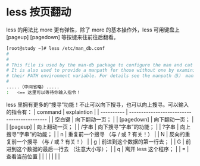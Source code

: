 # less 按页翻动

less 的用法比 more 更有弹性，除了 more 的基本操作外，less 可用键盘上 [pageup] [pagedown] 等按键来往前往后翻看。

```sh
[root@study ~]# less /etc/man_db.conf
#
#
# This file is used by the man-db package to configure the man and cat paths.
# It is also used to provide a manpath for those without one by examining
# their PATH environment variable. For details see the manpath（5） man page.
#
.....（中间省略）.....
:   <== 这里可以等待你输入指令！
```

less 里拥有更多的“搜寻”功能！不止可以向下搜寻，也可以向上搜寻。可以输入的指令有：
| command    | explaintion                                 |
| ---------- | ------------------------------------------- |
| 空白键     | 向下翻动一页；                              |
| [pagedown] | 向下翻动一页；                              |
| [pageup]   | 向上翻动一页；                              |
| /字串      | 向下搜寻“字串”的功能；                      |
| ?字串      | 向上搜寻“字串”的功能；                      |
| n          | 重复前一个搜寻 （与 / 或 ? 有关！）         |
| N          | 反向的重复前一个搜寻 （与 / 或 ? 有关！）   |
| g          | 前进到这个数据的第一行去；                  |
| G          | 前进到这个数据的最后一行去 （注意大小写）； |
| q          | 离开 less 这个程序；                        |
| =          | 查看当前位置                                |
|            |                                             |
|            |                                             |

